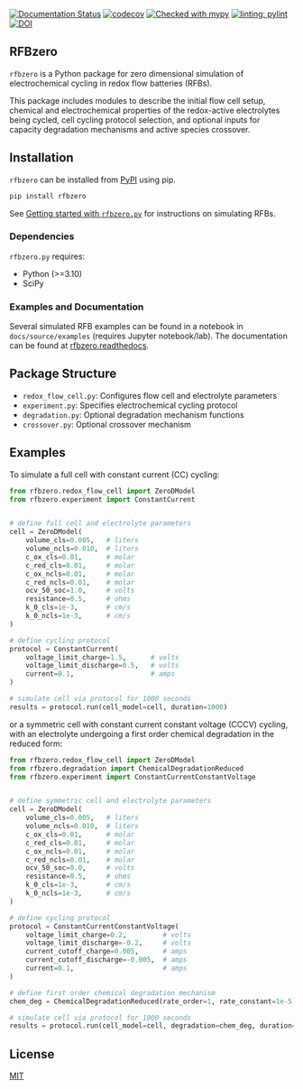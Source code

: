 [![Documentation Status](https://readthedocs.org/projects/rfbzero/badge/?version=latest)](https://rfbzero.readthedocs.io/en/latest/?badge=latest)  [![codecov](https://codecov.io/github/ericfell/rfbzero/graph/badge.svg)](https://codecov.io/github/ericfell/rfbzero)  [![Checked with mypy](http://www.mypy-lang.org/static/mypy_badge.svg)](http://mypy-lang.org/)  [![linting: pylint](https://img.shields.io/badge/linting-pylint-yellowgreen)](https://github.com/pylint-dev/pylint)
[![DOI](https://zenodo.org/badge/667614807.svg)](https://zenodo.org/doi/10.5281/zenodo.11594955)


RFBzero
------------

`rfbzero` is a Python package for zero dimensional simulation of electrochemical cycling in redox flow batteries (RFBs). 

This package includes modules to describe the initial flow cell setup, chemical and electrochemical properties of the redox-active electrolytes being cycled, cell cycling protocol selection, and optional inputs for capacity degradation mechanisms and active species crossover.

## Installation

`rfbzero` can be installed from [PyPI](https://pypi.org/project/rfbzero/) using pip.

```bash
pip install rfbzero
```

See [Getting started with `rfbzero.py`](https://rfbzero.readthedocs.io/en/latest/getting-started.html) for instructions on simulating RFBs.

### Dependencies

`rfbzero.py` requires:

- Python (>=3.10)
- SciPy

### Examples and Documentation

Several simulated RFB examples can be found in a notebook in `docs/source/examples` (requires Jupyter notebook/lab). The documentation can be found at [rfbzero.readthedocs](https://rfbzero.readthedocs.io/en/latest/index.html).

##  Package Structure

- `redox_flow_cell.py`: Configures flow cell and electrolyte parameters
- `experiment.py`: Specifies electrochemical cycling protocol
- `degradation.py`: Optional degradation mechanism functions
- `crossover.py`: Optional crossover mechanism


## Examples

To simulate a full cell with constant current (CC) cycling:

```python
from rfbzero.redox_flow_cell import ZeroDModel
from rfbzero.experiment import ConstantCurrent


# define full cell and electrolyte parameters
cell = ZeroDModel(
    volume_cls=0.005,   # liters
    volume_ncls=0.010,  # liters
    c_ox_cls=0.01,      # molar
    c_red_cls=0.01,     # molar
    c_ox_ncls=0.01,     # molar
    c_red_ncls=0.01,    # molar
    ocv_50_soc=1.0,     # volts
    resistance=0.5,     # ohms
    k_0_cls=1e-3,       # cm/s
    k_0_ncls=1e-3,      # cm/s
)

# define cycling protocol
protocol = ConstantCurrent(
    voltage_limit_charge=1.5,      # volts
    voltage_limit_discharge=0.5,   # volts
    current=0.1,                   # amps
)

# simulate cell via protocol for 1000 seconds
results = protocol.run(cell_model=cell, duration=1000)
```

or a symmetric cell with constant current constant voltage (CCCV) cycling, with an electrolyte undergoing a first order chemical degradation in the reduced form:

```python
from rfbzero.redox_flow_cell import ZeroDModel
from rfbzero.degradation import ChemicalDegradationReduced
from rfbzero.experiment import ConstantCurrentConstantVoltage


# define symmetric cell and electrolyte parameters
cell = ZeroDModel(
    volume_cls=0.005,   # liters
    volume_ncls=0.010,  # liters
    c_ox_cls=0.01,      # molar
    c_red_cls=0.01,     # molar
    c_ox_ncls=0.01,     # molar
    c_red_ncls=0.01,    # molar
    ocv_50_soc=0.0,     # volts
    resistance=0.5,     # ohms
    k_0_cls=1e-3,       # cm/s
    k_0_ncls=1e-3,      # cm/s
)

# define cycling protocol
protocol = ConstantCurrentConstantVoltage(
    voltage_limit_charge=0.2,         # volts
    voltage_limit_discharge=-0.2,     # volts
    current_cutoff_charge=0.005,      # amps
    current_cutoff_discharge=-0.005,  # amps
    current=0.1,                      # amps
)

# define first order chemical degradation mechanism
chem_deg = ChemicalDegradationReduced(rate_order=1, rate_constant=1e-5)

# simulate cell via protocol for 1000 seconds
results = protocol.run(cell_model=cell, degradation=chem_deg, duration=1000)
```



## License
[MIT](https://choosealicense.com/licenses/mit/) 
